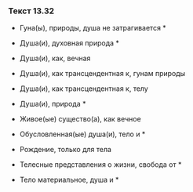 ### Текст 13.32

- Гуна(ы), природы, душа не затрагивается *

- Душа(и), духовная природа *

- Душа(и), как, вечная

- Душа(и), как трансцендентная к, гунам природы

- Душа(и), как трансцендентная к, телу

- Душа(и), природа *

- Живое(ые) существо(а), как вечное

- Обусловленная(ые) душа(и), тело и *

- Рождение, только для тела

- Телесные представления о жизни, свобода от *

- Тело материальное, душа и *
	
